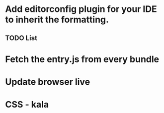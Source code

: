 # Add editorconfig plugin for your IDE to inherit the formatting.
## TODO List
# Fetch the entry.js from every bundle
# Update browser live
# CSS - kala
